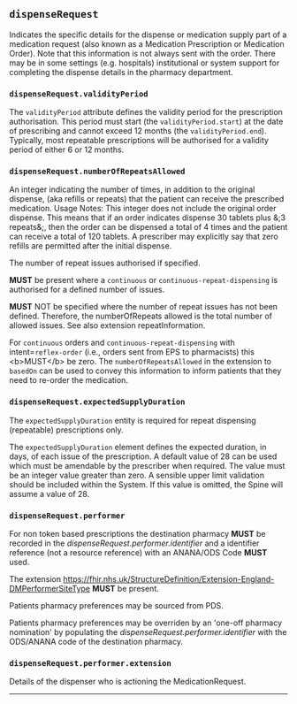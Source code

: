 ## `dispenseRequest`

Indicates the specific details for the dispense or medication supply part of a medication request (also known as a Medication Prescription or Medication Order). Note that this information is not always sent with the order. There may be in some settings (e.g. hospitals) institutional or system support for completing the dispense details in the pharmacy department.


### `dispenseRequest.validityPeriod`

The `validityPeriod` attribute defines the validity period for the prescription authorisation. This period must start (the `validityPeriod.start`) at the date of prescribing and cannot exceed 12 months (the `validityPeriod.end`). Typically, most repeatable prescriptions will be authorised for a validity period of either 6 or 12 months.

### `dispenseRequest.numberOfRepeatsAllowed`

An integer indicating the number of times, in addition to the original dispense, (aka refills or repeats) that the patient can receive the prescribed medication. Usage Notes: This integer does not include the original order dispense. This means that if an order indicates dispense 30 tablets plus &;3 repeats&;, then the order can be dispensed a total of 4 times and the patient can receive a total of 120 tablets. A prescriber may explicitly say that zero refills are permitted after the initial dispense.
    
The number of repeat issues authorised if specified. 

**MUST** be present where a `continuous` or `continuous-repeat-dispensing` is authorised for a defined number of issues.

**MUST** NOT be specified where the number of repeat issues has not been defined. Therefore, the numberOfRepeats allowed is the total number of allowed issues. See also extension repeatInformation.

For `continuous` orders and `continuous-repeat-dispensing` with intent=`reflex-order` (i.e., orders sent from EPS to pharmacists) this &lt;b&gt;MUST&lt;/b&gt; be zero. The `numberOfRepeatsAllowed` in the extension to `basedOn` can be used to convey this information to inform patients that they need to re-order the medication. 

### `dispenseRequest.expectedSupplyDuration`

The `expectedSupplyDuration` entity is required for repeat dispensing (repeatable) prescriptions only.

The `expectedSupplyDuration` element defines the expected duration, in days, of each issue of the prescription. A default value of 28 can be used which must be amendable by the prescriber when required. The value must be an integer value greater than zero. A sensible upper limit validation should be included within the System. If this value is omitted, the Spine will assume a value of 28.

### `dispenseRequest.performer`

For non token based prescriptions the destination pharmacy **MUST** be recorded in the *dispenseRequest.performer.identifier* and a identifier reference (not a resource reference) with an ANANA/ODS Code **MUST** used. 

The extension 
https://fhir.nhs.uk/StructureDefinition/Extension-England-DMPerformerSiteType         **MUST** be present.

Patients pharmacy preferences may be sourced from PDS.

Patients pharmacy preferences may be overriden by an 'one-off pharmacy nomination' by populating the *dispenseRequest.performer.identifier* with the ODS/ANANA code of the destination pharmacy.

### `dispenseRequest.performer.extension`

Details of the dispenser who is actioning the MedicationRequest.

---